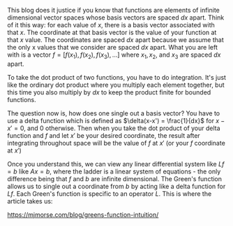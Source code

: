 This blog does it justice if you know that functions are elements of infinite dimensional vector spaces whose basis vectors are spaced $dx$ apart. Think of it this way: for each value of $x$, there is a basis vector associated with that $x$. The coordinate at that basis vector is the value of your function at that $x$ value. The coordinates are spaced $dx$ apart because we assume that the only x values that we consider are spaced $dx$ apart. What you are left with is a vector $f = [f(x_{1}), f(x_{2}), f(x_{3}), \dots]$ where $x_{1},x_{2},$ and $x_{3}$ are spaced $dx$ apart. 

To take the dot product of two functions, you have to do integration. It's just like the ordinary dot product where you multiply each element together, but this time you also multiply by $dx$ to keep the product finite for bounded functions.

The question now is, how does one single out a basis vector? You have to use a delta function which is defined as $\delta(x-x') = \frac{1}{dx}$ for $x-x'=0$, and $0$ otherwise. Then when you take the dot product of your delta function and $f$ and let $x'$ be your desired coordinate, the result after integrating throughout space will be the value of $f$ at $x'$ (or your $f$ coordinate at $x'$)

Once you understand this, we can view any linear differential system like $Lf=b$ like $Ax=b$, where the ladder is a linear system of equations - the only difference being that $f$ and $b$ are infinite dimensional. The Green's function allows us to single out a coordinate from $b$ by acting like a delta function for $Lf$. Each Green's function is specific to an operator $L$. This is where the article takes us:

https://mjmorse.com/blog/greens-function-intuition/